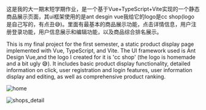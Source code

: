 这是我的大一期末短学期作业，是一个基于Vue+TypeScript+Vite实现的一个静态商品展示页面，其ui框架使用的是ant desgin vue我给它的logo是cc shop(logo是自己写的，有点丑:sweat_smile:)。里面有最基本的商品展示功能，点击详情信息，用户注册登录功能，用户信息展示和编辑功能，以及商品综合排名展示。

This is my final project for the first semester, a static product display page implemented with Vue, TypeScript, and Vite. The UI framework used is Ant Design Vue,and the logo I created for it is 'cc shop' (the logo is homemade and a bit ugly 😅). It includes basic product display functionality, detailed information on click, user registration and login features, user information display and editing, as well as comprehensive product ranking.

![home](C:\Users\yyn19\Desktop\ccshop\README\image-20240729185336440.png)

![shops_detail](C:\Users\yyn19\Desktop\ccshop\README\image-20240729185445496.png)
